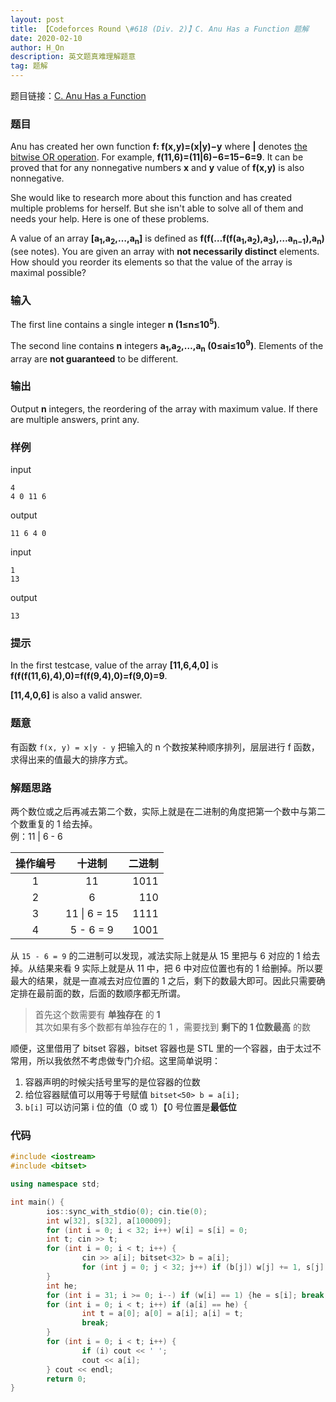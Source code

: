 ```yaml
---
layout: post
title: 【Codeforces Round \#618 (Div. 2)】C. Anu Has a Function 题解
date: 2020-02-10
author: H_On
description: 英文题真难理解题意
tag: 题解
---
```


题目链接：[C. Anu Has a Function](https://codeforces.com/contest/1300/problem/C)

### 题目
Anu has created her own function **f: f(x,y)=(x|y)−y** where **|** denotes [the bitwise OR operation](https://en.wikipedia.org/wiki/Bitwise_operation#OR). For example, **f(11,6)=(11|6)−6=15−6=9**. It can be proved that for any nonnegative numbers **x** and **y** value of **f(x,y)** is also nonnegative.

She would like to research more about this function and has created multiple problems for herself. But she isn't able to solve all of them and needs your help. Here is one of these problems.

A value of an array **\[a<sub>1</sub>,a<sub>2</sub>,…,a<sub>n</sub>\]** is defined as **f(f(…f(f(a<sub>1</sub>,a<sub>2</sub>),a<sub>3</sub>),…a<sub>n−1</sub>),a<sub>n</sub>)** (see notes). You are given an array with **not necessarily distinct** elements. How should you reorder its elements so that the value of the array is maximal possible?

### 输入
The first line contains a single integer **n (1≤n≤10<sup>5</sup>)**.

The second line contains **n** integers **a<sub>1</sub>,a<sub>2</sub>,…,a<sub>n</sub> (0≤ai≤10<sup>9</sup>)**. Elements of the array are **not guaranteed** to be different.

### 输出
Output **n** integers, the reordering of the array with maximum value. If there are multiple answers, print any.

### 样例
input
```
4
4 0 11 6
```
output
```
11 6 4 0
```
input
```
1
13
```
output
```
13
```

### 提示
In the first testcase, value of the array **\[11,6,4,0\]** is **f(f(f(11,6),4),0)=f(f(9,4),0)=f(9,0)=9**.

**\[11,4,0,6\]** is also a valid answer.




### 题意
有函数 `f(x, y) = x|y - y`
把输入的 n 个数按某种顺序排列，层层进行 f 函数，求得出来的值最大的排序方式。

### 解题思路
两个数位或之后再减去第二个数，实际上就是在二进制的角度把第一个数中与第二个数重复的 1 给去掉。<br>
例：11 | 6 - 6

|操作编号|十进制|二进制|
|:---:|:---:|---:|
|1|11|1011|
|2|6|110|
|3|11 \| 6 = 15|1111|
|4|5 - 6 = 9|1001|

从 `15 - 6 = 9` 的二进制可以发现，减法实际上就是从 15 里把与 6 对应的 1 给去掉。从结果来看 9 实际上就是从 11 中，把 6 中对应位置也有的 1 给删掉。所以要最大的结果，就是一直减去对应位置的 1 之后，剩下的数最大即可。因此只需要确定排在最前面的数，后面的数顺序都无所谓。
> 首先这个数需要有 **单独存在** 的 **1**<br>
> 其次如果有多个数都有单独存在的 1 ，需要找到 **剩下的 1 位数最高** 的数

顺便，这里借用了 bitset 容器，bitset 容器也是 STL 里的一个容器，由于太过不常用，所以我依然不考虑做专门介绍。这里简单说明：
1. 容器声明的时候尖括号里写的是位容器的位数
2. 给位容器赋值可以用等于号赋值 `bitset<50> b = a[i];`
3. `b[i]` 可以访问第 i 位的值（0 或 1）【0 号位置是**最低位**

### 代码
```c++
#include <iostream>
#include <bitset>

using namespace std;

int main() {
        ios::sync_with_stdio(0); cin.tie(0);
        int w[32], s[32], a[100009];
        for (int i = 0; i < 32; i++) w[i] = s[i] = 0;
        int t; cin >> t;
        for (int i = 0; i < t; i++) {
                cin >> a[i]; bitset<32> b = a[i];
                for (int j = 0; j < 32; j++) if (b[j]) w[j] += 1, s[j] = a[i];
        }
        int he;
        for (int i = 31; i >= 0; i--) if (w[i] == 1) {he = s[i]; break;}
        for (int i = 0; i < t; i++) if (a[i] == he) {
                int t = a[0]; a[0] = a[i]; a[i] = t;
                break;
        }
        for (int i = 0; i < t; i++) {
                if (i) cout << ' ';
                cout << a[i];
        } cout << endl;
        return 0;
}
```
